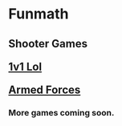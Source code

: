 # Funmath

<h2>Shooter Games

  [1v1 Lol](https://games.imc.re/ngs/1v1lol/)

 [Armed Forces](https://anchorxandthe.world/games/armedforces)
<h3>More games coming soon. 





